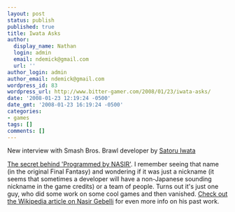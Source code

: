 ```yaml
---
layout: post
status: publish
published: true
title: Iwata Asks
author:
  display_name: Nathan
  login: admin
  email: ndemick@gmail.com
  url: ''
author_login: admin
author_email: ndemick@gmail.com
wordpress_id: 83
wordpress_url: http://www.bitter-gamer.com/2008/01/23/iwata-asks/
date: '2008-01-23 12:19:24 -0500'
date_gmt: '2008-01-23 16:19:24 -0500'
categories:
- games
tags: []
comments: []
---
```

<p>New interview with Smash Bros. Brawl developer by <a href="http://us.wii.com/iwata_asks/ssbb/vol1_page1.jsp" title="Satoru Iwata">Satoru Iwata</a></p>
<p><a href="http://www2.hawaii.edu/~johnlau/nasir.html" title="The secret behind 'Programmed by NASIR'">The secret behind 'Programmed by NASIR'</a>. I remember seeing that name (in the original Final Fantasy) and wondering if it was just a nickname (it seems that sometimes a developer will have a non-Japanese sounding nickname in the game credits) or a team of people. Turns out it's just one guy, who did some work on some cool games and then vanished. <a href="http://en.wikipedia.org/wiki/Nasir_Gebelli" title="Check out the Wikipedia article on Nasir Gebelli">Check out the Wikipedia article on Nasir Gebelli</a> for even more info on his past work.</p>
